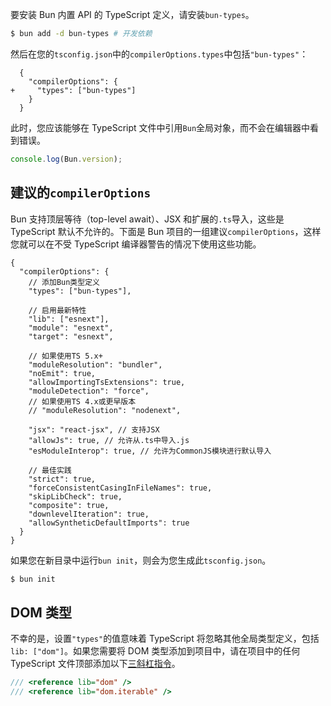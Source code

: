 要安装 Bun 内置 API 的 TypeScript 定义，请安装`bun-types`。

```sh
$ bun add -d bun-types # 开发依赖
```

然后在您的`tsconfig.json`中的`compilerOptions.types`中包括`"bun-types"`：

```json-diff
  {
    "compilerOptions": {
+     "types": ["bun-types"]
    }
  }
```

此时，您应该能够在 TypeScript 文件中引用`Bun`全局对象，而不会在编辑器中看到错误。

```ts
console.log(Bun.version);
```

## 建议的`compilerOptions`

Bun 支持顶层等待（top-level await）、JSX 和扩展的`.ts`导入，这些是 TypeScript 默认不允许的。下面是 Bun 项目的一组建议`compilerOptions`，这样您就可以在不受 TypeScript 编译器警告的情况下使用这些功能。

```jsonc
{
  "compilerOptions": {
    // 添加Bun类型定义
    "types": ["bun-types"],

    // 启用最新特性
    "lib": ["esnext"],
    "module": "esnext",
    "target": "esnext",

    // 如果使用TS 5.x+
    "moduleResolution": "bundler",
    "noEmit": true,
    "allowImportingTsExtensions": true,
    "moduleDetection": "force",
    // 如果使用TS 4.x或更早版本
    // "moduleResolution": "nodenext",

    "jsx": "react-jsx", // 支持JSX
    "allowJs": true, // 允许从.ts中导入.js
    "esModuleInterop": true, // 允许为CommonJS模块进行默认导入

    // 最佳实践
    "strict": true,
    "forceConsistentCasingInFileNames": true,
    "skipLibCheck": true,
    "composite": true,
    "downlevelIteration": true,
    "allowSyntheticDefaultImports": true
  }
}
```

如果您在新目录中运行`bun init`，则会为您生成此`tsconfig.json`。

```sh
$ bun init
```

## DOM 类型

不幸的是，设置`"types"`的值意味着 TypeScript 将忽略其他全局类型定义，包括`lib: ["dom"]`。如果您需要将 DOM 类型添加到项目中，请在项目中的任何 TypeScript 文件顶部添加以下[三斜杠指令](https://www.typescriptlang.org/docs/handbook/triple-slash-directives.html)。

```ts
/// <reference lib="dom" />
/// <reference lib="dom.iterable" />
```

